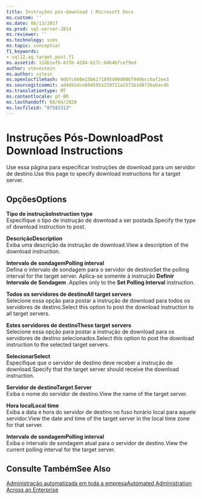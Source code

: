 ```yaml
---
title: Instruções pós-download | Microsoft Docs
ms.custom: ''
ms.date: 06/13/2017
ms.prod: sql-server-2014
ms.reviewer: ''
ms.technology: ssms
ms.topic: conceptual
f1_keywords:
- sql12.ag.target.post.f1
ms.assetid: 11db1efb-8f5b-4284-b17c-04b4bfcef9ed
author: stevestein
ms.author: sstein
ms.openlocfilehash: 9d6fc660e15b6171895d90d086f949bcc6af2ee3
ms.sourcegitcommit: ad4d92dce894592a259721a1571b1d8736abacdb
ms.translationtype: MT
ms.contentlocale: pt-BR
ms.lasthandoff: 08/04/2020
ms.locfileid: "87583313"
---
```

# <a name="post-download-instructions"></a><span data-ttu-id="8b4c6-102">Instruções Pós-Download</span><span class="sxs-lookup"><span data-stu-id="8b4c6-102">Post Download Instructions</span></span>
  <span data-ttu-id="8b4c6-103">Use essa página para especificar instruções de download para um servidor de destino.</span><span class="sxs-lookup"><span data-stu-id="8b4c6-103">Use this page to specify download instructions for a target server.</span></span>  
  
## <a name="options"></a><span data-ttu-id="8b4c6-104">Opções</span><span class="sxs-lookup"><span data-stu-id="8b4c6-104">Options</span></span>  
 <span data-ttu-id="8b4c6-105">**Tipo de instrução**</span><span class="sxs-lookup"><span data-stu-id="8b4c6-105">**Instruction type**</span></span>  
 <span data-ttu-id="8b4c6-106">Especifique o tipo de instrução de download a ser postada.</span><span class="sxs-lookup"><span data-stu-id="8b4c6-106">Specify the type of download instruction to post.</span></span>  
  
 <span data-ttu-id="8b4c6-107">**Descrição**</span><span class="sxs-lookup"><span data-stu-id="8b4c6-107">**Description**</span></span>  
 <span data-ttu-id="8b4c6-108">Exiba uma descrição da instrução de download.</span><span class="sxs-lookup"><span data-stu-id="8b4c6-108">View a description of the download instruction.</span></span>  
  
 <span data-ttu-id="8b4c6-109">**Intervalo de sondagem**</span><span class="sxs-lookup"><span data-stu-id="8b4c6-109">**Polling interval**</span></span>  
 <span data-ttu-id="8b4c6-110">Defina o intervalo de sondagem para o servidor de destino</span><span class="sxs-lookup"><span data-stu-id="8b4c6-110">Set the polling interval for the target server.</span></span> <span data-ttu-id="8b4c6-111">Aplica-se somente à instrução **Definir Intervalo de Sondagem** .</span><span class="sxs-lookup"><span data-stu-id="8b4c6-111">Applies only to the **Set Polling Interval** instruction.</span></span>  
  
 <span data-ttu-id="8b4c6-112">**Todos os servidores de destino**</span><span class="sxs-lookup"><span data-stu-id="8b4c6-112">**All target servers**</span></span>  
 <span data-ttu-id="8b4c6-113">Selecione essa opção para postar a instrução de download para todos os servidores de destino.</span><span class="sxs-lookup"><span data-stu-id="8b4c6-113">Select this option to post the download instruction to all target servers.</span></span>  
  
 <span data-ttu-id="8b4c6-114">**Estes servidores de destino**</span><span class="sxs-lookup"><span data-stu-id="8b4c6-114">**These target servers**</span></span>  
 <span data-ttu-id="8b4c6-115">Selecione essa opção para postar a instrução de download  para os servidores de destino selecionados.</span><span class="sxs-lookup"><span data-stu-id="8b4c6-115">Select this option to post the download instruction to the selected target servers.</span></span>  
  
 <span data-ttu-id="8b4c6-116">**Selecionar**</span><span class="sxs-lookup"><span data-stu-id="8b4c6-116">**Select**</span></span>  
 <span data-ttu-id="8b4c6-117">Especifique que o servidor de destino deve receber a instrução de download.</span><span class="sxs-lookup"><span data-stu-id="8b4c6-117">Specify that the target server should receive the download instruction.</span></span>  
  
 <span data-ttu-id="8b4c6-118">**Servidor de destino**</span><span class="sxs-lookup"><span data-stu-id="8b4c6-118">**Target Server**</span></span>  
 <span data-ttu-id="8b4c6-119">Exiba o nome do servidor de destino.</span><span class="sxs-lookup"><span data-stu-id="8b4c6-119">View the name of the target server.</span></span>  
  
 <span data-ttu-id="8b4c6-120">**Hora local**</span><span class="sxs-lookup"><span data-stu-id="8b4c6-120">**Local time**</span></span>  
 <span data-ttu-id="8b4c6-121">Exiba a data e hora do servidor de destino no fuso horário local para aquele servidor.</span><span class="sxs-lookup"><span data-stu-id="8b4c6-121">View the date and time of the target server in the local time zone for that server.</span></span>  
  
 <span data-ttu-id="8b4c6-122">**Intervalo de sondagem**</span><span class="sxs-lookup"><span data-stu-id="8b4c6-122">**Polling interval**</span></span>  
 <span data-ttu-id="8b4c6-123">Exiba o intervalo de sondagem atual para o servidor de destino.</span><span class="sxs-lookup"><span data-stu-id="8b4c6-123">View the current polling interval for the target server.</span></span>  
  
## <a name="see-also"></a><span data-ttu-id="8b4c6-124">Consulte Também</span><span class="sxs-lookup"><span data-stu-id="8b4c6-124">See Also</span></span>  
 [<span data-ttu-id="8b4c6-125">Administração automatizada em toda a empresa</span><span class="sxs-lookup"><span data-stu-id="8b4c6-125">Automated Administration Across an Enterprise</span></span>](automated-administration-across-an-enterprise.md)  
  
  
